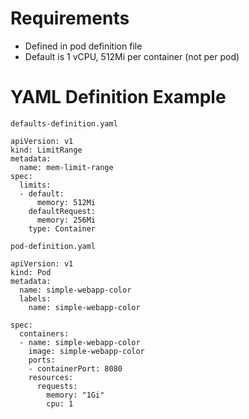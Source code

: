 

# Requirements

-   Defined in pod definition file
-   Default is 1 vCPU, 512Mi per container (not per pod)


# YAML Definition Example

`defaults-definition.yaml`

    apiVersion: v1
    kind: LimitRange
    metadata:
      name: mem-limit-range
    spec:
      limits:
      - default:
          memory: 512Mi
        defaultRequest:
          memory: 256Mi
        type: Container

`pod-definition.yaml`

    apiVersion: v1
    kind: Pod
    metadata:
      name: simple-webapp-color
      labels:
        name: simple-webapp-color
    
    spec:
      containers:
      - name: simple-webapp-color
        image: simple-webapp-color
        ports:
        - containerPort: 8080
        resources:
          requests:
            memory: "1Gi"
            cpu: 1

